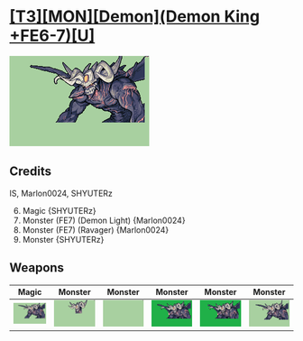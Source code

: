 # [\[T3\]\[MON\]\[Demon\]\(Demon King +FE6-7\)\[U\]](./%5BT3%5D%5BMON%5D%5BDemon%5D(Demon%20King%20+FE6-7)%5BU%5D)

<img src="./6.%20Magic%20%7BSHYUTERz%7D/Magic_000.png" alt="[T3][MON][Demon](Demon King +FE6-7)[U] standing" />

## Credits

IS, Marlon0024, SHYUTERz

6. Magic {SHYUTERz}
8. Monster (FE7) (Demon Light) {Marlon0024}
8. Monster (FE7) (Ravager) {Marlon0024}
8. Monster {SHYUTERz}

## Weapons


|Magic |Monster |Monster |Monster |Monster |Monster |
|  :---: | :---: | :---: | :---: | :---: | :---: |
| <img alt="Magic animation" src="./6.%20Magic%20%7BSHYUTERz%7D/Magic.gif" /> | <img alt="Monster animation" src="./8.%20Monster/Monster.gif" /> | <img alt="Monster animation" src="./8.%20Monster%20(Arm)/Monster.gif" /> | <img alt="Monster animation" src="./8.%20Monster%20(FE7)%20(Demon%20Light)/Monster.gif" /> | <img alt="Monster animation" src="./8.%20Monster%20(FE7)%20(Ravager)/Monster.gif" /> | <img alt="Monster animation" src="./8.%20Monster%20%7BSHYUTERz%7D/Monster.gif" /> |
